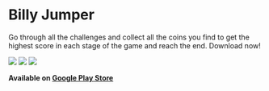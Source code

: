 # Billy Jumper

Go through all the challenges and collect all the coins you find to get the highest score in each stage of the game and reach the end. Download now!

![](https://play-lh.googleusercontent.com/hCyDGenoctxpyQhYR6aDuAZHEkK2H19ob2vZB14U_aNYOXmYUDCv16_e0Zp_FBXPGg=w526-h296-rw)
![](https://play-lh.googleusercontent.com/-6DR18PyaUsp3_xfJ1iy28b90EAbV6KGcmfyM-H0aEzgBN-FwKWF9TO2X_PYiP887BBq=w526-h296-rw)
![](https://play-lh.googleusercontent.com/hXbA5Z68eseuVFeQu5E5DKq3qbecgmOJF7L-gpl969NTECaCg2Wwn39tb55RP8-TJuI=w526-h296-rw)

**Available on [Google Play Store](https://play.google.com/store/apps/details?id=com.bertasso.bily)**

